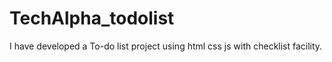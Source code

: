 # TechAlpha_todolist
I have developed a To-do list project using html css js with checklist facility.
